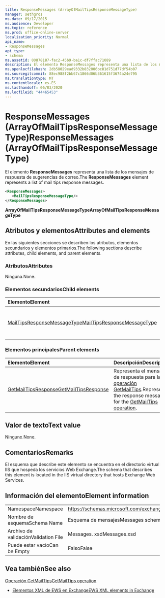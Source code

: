 ```yaml
---
title: ResponseMessages (ArrayOfMailTipsResponseMessageType)
manager: sethgros
ms.date: 09/17/2015
ms.audience: Developer
ms.topic: reference
ms.prod: office-online-server
localization_priority: Normal
api_name:
- ResponseMessages
api_type:
- schema
ms.assetid: 00878187-fac2-45b9-ba1c-df7ffac71089
description: El elemento ResponseMessages representa una lista de los mensajes de respuesta de sugerencias de correo.
ms.openlocfilehash: 2db58029ead9332b832006bc81d751d77df54b07
ms.sourcegitcommit: 88ec988f2bb67c1866d06b361615f3674a24e795
ms.translationtype: MT
ms.contentlocale: es-ES
ms.lasthandoff: 06/03/2020
ms.locfileid: "44465453"
---
```

# <a name="responsemessages-arrayofmailtipsresponsemessagetype"></a><span data-ttu-id="60c1e-103">ResponseMessages (ArrayOfMailTipsResponseMessageType)</span><span class="sxs-lookup"><span data-stu-id="60c1e-103">ResponseMessages (ArrayOfMailTipsResponseMessageType)</span></span>

<span data-ttu-id="60c1e-104">El elemento **ResponseMessages** representa una lista de los mensajes de respuesta de sugerencias de correo.</span><span class="sxs-lookup"><span data-stu-id="60c1e-104">The **ResponseMessages** element represents a list of mail tips response messages.</span></span> 
  
```XML
<ResponseMessages>
   <MailTipsResponseMessageType/>
</ResponseMessages>
```

 <span data-ttu-id="60c1e-105">**ArrayOfMailTipsResponseMessageType**</span><span class="sxs-lookup"><span data-stu-id="60c1e-105">**ArrayOfMailTipsResponseMessageType**</span></span>
## <a name="attributes-and-elements"></a><span data-ttu-id="60c1e-106">Atributos y elementos</span><span class="sxs-lookup"><span data-stu-id="60c1e-106">Attributes and elements</span></span>

<span data-ttu-id="60c1e-107">En las siguientes secciones se describen los atributos, elementos secundarios y elementos primarios.</span><span class="sxs-lookup"><span data-stu-id="60c1e-107">The following sections describe attributes, child elements, and parent elements.</span></span>
  
### <a name="attributes"></a><span data-ttu-id="60c1e-108">Atributos</span><span class="sxs-lookup"><span data-stu-id="60c1e-108">Attributes</span></span>

<span data-ttu-id="60c1e-109">Ninguna.</span><span class="sxs-lookup"><span data-stu-id="60c1e-109">None.</span></span>
  
### <a name="child-elements"></a><span data-ttu-id="60c1e-110">Elementos secundarios</span><span class="sxs-lookup"><span data-stu-id="60c1e-110">Child elements</span></span>

|<span data-ttu-id="60c1e-111">**Elemento**</span><span class="sxs-lookup"><span data-stu-id="60c1e-111">**Element**</span></span>|<span data-ttu-id="60c1e-112">**Descripción**</span><span class="sxs-lookup"><span data-stu-id="60c1e-112">**Description**</span></span>|
|:-----|:-----|
|[<span data-ttu-id="60c1e-113">MailTipsResponseMessageType</span><span class="sxs-lookup"><span data-stu-id="60c1e-113">MailTipsResponseMessageType</span></span>](mailtipsresponsemessagetype.md) <br/> |<span data-ttu-id="60c1e-114">Representa la configuración de sugerencias de correo.</span><span class="sxs-lookup"><span data-stu-id="60c1e-114">Represents mail tips settings.</span></span>  <br/> |
   
### <a name="parent-elements"></a><span data-ttu-id="60c1e-115">Elementos principales</span><span class="sxs-lookup"><span data-stu-id="60c1e-115">Parent elements</span></span>

|<span data-ttu-id="60c1e-116">**Elemento**</span><span class="sxs-lookup"><span data-stu-id="60c1e-116">**Element**</span></span>|<span data-ttu-id="60c1e-117">**Descripción**</span><span class="sxs-lookup"><span data-stu-id="60c1e-117">**Description**</span></span>|
|:-----|:-----|
|[<span data-ttu-id="60c1e-118">GetMailTipsResponse</span><span class="sxs-lookup"><span data-stu-id="60c1e-118">GetMailTipsResponse</span></span>](getmailtipsresponse.md) <br/> |<span data-ttu-id="60c1e-119">Representa el mensaje de respuesta para la [operación GetMailTips](getmailtips-operation.md).</span><span class="sxs-lookup"><span data-stu-id="60c1e-119">Represents the response message for the [GetMailTips operation](getmailtips-operation.md).</span></span>  <br/> |
   
## <a name="text-value"></a><span data-ttu-id="60c1e-120">Valor de texto</span><span class="sxs-lookup"><span data-stu-id="60c1e-120">Text value</span></span>

<span data-ttu-id="60c1e-121">Ninguno.</span><span class="sxs-lookup"><span data-stu-id="60c1e-121">None.</span></span>
  
## <a name="remarks"></a><span data-ttu-id="60c1e-122">Comentarios</span><span class="sxs-lookup"><span data-stu-id="60c1e-122">Remarks</span></span>

<span data-ttu-id="60c1e-123">El esquema que describe este elemento se encuentra en el directorio virtual IIS que hospeda los servicios Web Exchange.</span><span class="sxs-lookup"><span data-stu-id="60c1e-123">The schema that describes this element is located in the IIS virtual directory that hosts Exchange Web Services.</span></span>
  
## <a name="element-information"></a><span data-ttu-id="60c1e-124">Información del elemento</span><span class="sxs-lookup"><span data-stu-id="60c1e-124">Element information</span></span>

|||
|:-----|:-----|
|<span data-ttu-id="60c1e-125">Namespace</span><span class="sxs-lookup"><span data-stu-id="60c1e-125">Namespace</span></span>  <br/> |https://schemas.microsoft.com/exchange/services/2006/messages  <br/> |
|<span data-ttu-id="60c1e-126">Nombre de esquema</span><span class="sxs-lookup"><span data-stu-id="60c1e-126">Schema Name</span></span>  <br/> |<span data-ttu-id="60c1e-127">Esquema de mensajes</span><span class="sxs-lookup"><span data-stu-id="60c1e-127">Messages schema</span></span>  <br/> |
|<span data-ttu-id="60c1e-128">Archivo de validación</span><span class="sxs-lookup"><span data-stu-id="60c1e-128">Validation File</span></span>  <br/> |<span data-ttu-id="60c1e-129">Messages. xsd</span><span class="sxs-lookup"><span data-stu-id="60c1e-129">Messages.xsd</span></span>  <br/> |
|<span data-ttu-id="60c1e-130">Puede estar vacío</span><span class="sxs-lookup"><span data-stu-id="60c1e-130">Can be Empty</span></span>  <br/> |<span data-ttu-id="60c1e-131">Falso</span><span class="sxs-lookup"><span data-stu-id="60c1e-131">False</span></span>  <br/> |
   
## <a name="see-also"></a><span data-ttu-id="60c1e-132">Vea también</span><span class="sxs-lookup"><span data-stu-id="60c1e-132">See also</span></span>



[<span data-ttu-id="60c1e-133">Operación GetMailTips</span><span class="sxs-lookup"><span data-stu-id="60c1e-133">GetMailTips operation</span></span>](getmailtips-operation.md)


- [<span data-ttu-id="60c1e-134">Elementos XML de EWS en Exchange</span><span class="sxs-lookup"><span data-stu-id="60c1e-134">EWS XML elements in Exchange</span></span>](ews-xml-elements-in-exchange.md)

